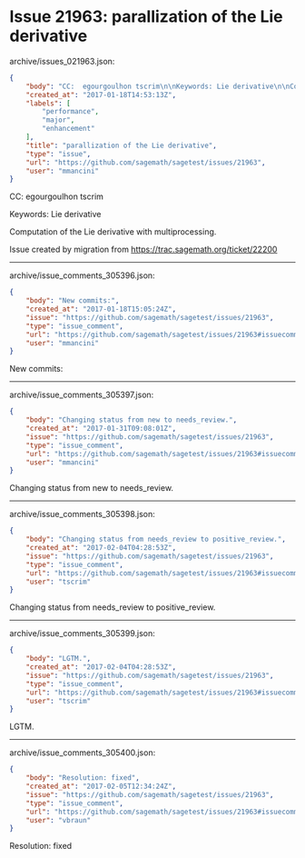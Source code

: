 # Issue 21963: parallization of the Lie derivative

archive/issues_021963.json:
```json
{
    "body": "CC:  egourgoulhon tscrim\n\nKeywords: Lie derivative\n\nComputation of the Lie derivative with multiprocessing.\n\nIssue created by migration from https://trac.sagemath.org/ticket/22200\n\n",
    "created_at": "2017-01-18T14:53:13Z",
    "labels": [
        "performance",
        "major",
        "enhancement"
    ],
    "title": "parallization of the Lie derivative",
    "type": "issue",
    "url": "https://github.com/sagemath/sagetest/issues/21963",
    "user": "mmancini"
}
```
CC:  egourgoulhon tscrim

Keywords: Lie derivative

Computation of the Lie derivative with multiprocessing.

Issue created by migration from https://trac.sagemath.org/ticket/22200





---

archive/issue_comments_305396.json:
```json
{
    "body": "New commits:",
    "created_at": "2017-01-18T15:05:24Z",
    "issue": "https://github.com/sagemath/sagetest/issues/21963",
    "type": "issue_comment",
    "url": "https://github.com/sagemath/sagetest/issues/21963#issuecomment-305396",
    "user": "mmancini"
}
```

New commits:



---

archive/issue_comments_305397.json:
```json
{
    "body": "Changing status from new to needs_review.",
    "created_at": "2017-01-31T09:08:01Z",
    "issue": "https://github.com/sagemath/sagetest/issues/21963",
    "type": "issue_comment",
    "url": "https://github.com/sagemath/sagetest/issues/21963#issuecomment-305397",
    "user": "mmancini"
}
```

Changing status from new to needs_review.



---

archive/issue_comments_305398.json:
```json
{
    "body": "Changing status from needs_review to positive_review.",
    "created_at": "2017-02-04T04:28:53Z",
    "issue": "https://github.com/sagemath/sagetest/issues/21963",
    "type": "issue_comment",
    "url": "https://github.com/sagemath/sagetest/issues/21963#issuecomment-305398",
    "user": "tscrim"
}
```

Changing status from needs_review to positive_review.



---

archive/issue_comments_305399.json:
```json
{
    "body": "LGTM.",
    "created_at": "2017-02-04T04:28:53Z",
    "issue": "https://github.com/sagemath/sagetest/issues/21963",
    "type": "issue_comment",
    "url": "https://github.com/sagemath/sagetest/issues/21963#issuecomment-305399",
    "user": "tscrim"
}
```

LGTM.



---

archive/issue_comments_305400.json:
```json
{
    "body": "Resolution: fixed",
    "created_at": "2017-02-05T12:34:24Z",
    "issue": "https://github.com/sagemath/sagetest/issues/21963",
    "type": "issue_comment",
    "url": "https://github.com/sagemath/sagetest/issues/21963#issuecomment-305400",
    "user": "vbraun"
}
```

Resolution: fixed
